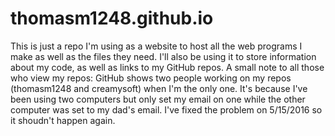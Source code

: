 # thomasm1248.github.io
This is just a repo I'm using as a website to host all the web programs I make as well as the files they need.  I'll also be using it to store information about my code, as well as links to my GitHub repos.
A small note to all those who view my repos: GitHub shows two people working on my repos (thomasm1248 and creamysoft) when I'm the only one. It's because I've been using two computers but only set my email on one while the other computer was set to my dad's email. I've fixed the problem on 5/15/2016 so it shoudn't happen again.
